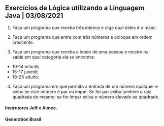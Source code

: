## Exercícios de Lógica utilizando a Linguagem Java | 03/08/2021

1. Faça um programa que receba três inteiros e diga qual deles é o maior.

3. Faça um programa que entre com três números e coloque em ordem crescente.

5. Faça um programa que receba a idade de uma pessoa e mostre na saída em qual categoria ela se encontra:

- 10-14 infantil;
- 15-17 juvenil;
- 18-25 adulto;

4. Faça um programa em que permita a entrada de um número qualquer e exiba se este número é par ou ímpar. Se for par exiba também a raiz quadrada do mesmo; se for ímpar exiba o número elevado ao quadrado.


#### Instrutores Jeff e Aimée.

#### Generation Brasil

